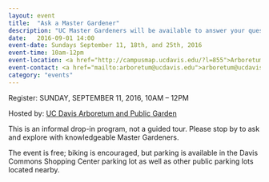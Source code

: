```yaml
---
layout: event
title:  "Ask a Master Gardener"
description: "UC Master Gardeners will be available to answer your questions, share plant information and highlight sustainable gardening practices."
date:   2016-09-01 14:00
event-date: Sundays September 11, 18th, and 25th, 2016
event-time: 10am-12pm
event-location: <a href="http://campusmap.ucdavis.edu/?l=855">Arboretum GATEway Garden</a>
event-contact: <a href="mailto:arboretum@ucdavis.edu">arboretum@ucdavis.edu</a> or 530-752-4880
category: "events"
---
```

Register: SUNDAY, SEPTEMBER 11, 2016, 10AM – 12PM

Hosted by: [UC Davis Arboretum and Public Garden](http://arboretum.ucdavis.edu)

This is an informal drop-in program, not a guided tour. Please stop by to ask and explore with knowledgeable Master Gardeners.

The event is free; biking is encouraged, but parking is available in the Davis Commons Shopping Center parking lot as well as other public parking lots located nearby.
